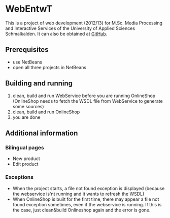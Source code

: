 WebEntwT
========

This is a project of web development (2012/13) for M.Sc. Media Processing and Interactive Services of the University of Applied Sciences Schmalkalden.
It can also be obtained at [GitHub](https://github.com/chrisUse/WebEntwT "Project at GitHub").

Prerequisites
-------------

* use NetBeans
* open all three projects in NetBeans

Building and running
--------------------

1. clean, build and run WebService before you are running OnlineShop (OnlineShop needs to fetch the WSDL file from WebService to generate some sources)
2. clean, build and run OnlineShop
3. you are done



Additional information
----------------------

### Bilingual pages

- New product 
- Edit product

### Exceptions

- When the project starts, a file not found exception is displayed (because the webservice is'nt running and it wants to refresh the WSDL)
- When OnlineShop is built for the first time, there may appear a file not found exception sometimes, even if the webservice is running. If this is the case, just clean&build Onlineshop again and the error is gone.

